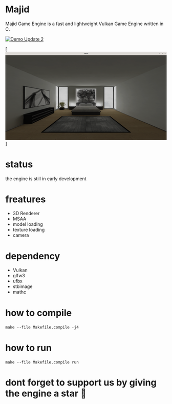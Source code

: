 # Majid
Majid Game Engine is a fast and lightweight Vulkan Game Engine written in C.

[![Demo Update 2](https://img.youtube.com/vi/YgQXpDqTKHc/maxresdefault.jpg)](https://www.youtube.com/watch?v=YgQXpDqTKHc) 

[![texture per mesh sample](https://github.com/MajidAbdelilah/Majid/blob/master/img/beed_room.png)]

# status
the engine is still in early development

# freatures

  * 3D Renderer
  * MSAA
  * model loading
  * texture loading
  * camera

# dependency
  * Vulkan
  * glfw3
  * ufbx
  * stbimage
  * mathc
  
# how to compile
  ``` make --file Makefile.compile -j4 ```
  
# how to run
  ``` make --file Makefile.compile run ```
  

# dont forget to support us by giving the engine a star 🤗️


  
